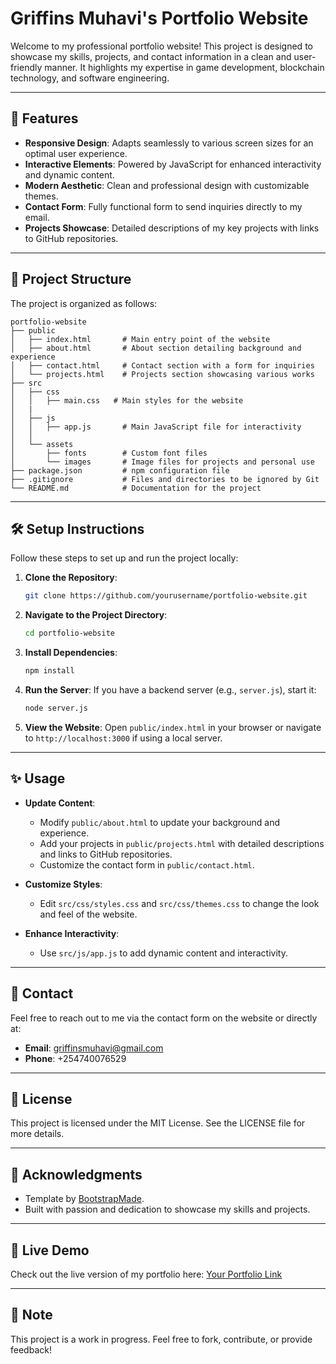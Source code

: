 # Griffins Muhavi's Portfolio Website

Welcome to my professional portfolio website! This project is designed to showcase my skills, projects, and contact information in a clean and user-friendly manner. It highlights my expertise in game development, blockchain technology, and software engineering.

---

## 🚀 Features

- **Responsive Design**: Adapts seamlessly to various screen sizes for an optimal user experience.
- **Interactive Elements**: Powered by JavaScript for enhanced interactivity and dynamic content.
- **Modern Aesthetic**: Clean and professional design with customizable themes.
- **Contact Form**: Fully functional form to send inquiries directly to my email.
- **Projects Showcase**: Detailed descriptions of my key projects with links to GitHub repositories.

---

## 📂 Project Structure

The project is organized as follows:

```
portfolio-website
├── public
│   ├── index.html       # Main entry point of the website
│   ├── about.html       # About section detailing background and experience
│   ├── contact.html     # Contact section with a form for inquiries
│   └── projects.html    # Projects section showcasing various works
├── src
│   ├── css
│   │   ├── main.css   # Main styles for the website
│   |
│   ├── js
│   │   ├── app.js       # Main JavaScript file for interactivity
│   │   
│   └── assets
│       ├── fonts        # Custom font files
│       └── images       # Image files for projects and personal use
├── package.json         # npm configuration file
├── .gitignore           # Files and directories to be ignored by Git
└── README.md            # Documentation for the project
```

---

## 🛠️ Setup Instructions

Follow these steps to set up and run the project locally:

1. **Clone the Repository**:
   ```bash
   git clone https://github.com/yourusername/portfolio-website.git
   ```

2. **Navigate to the Project Directory**:
   ```bash
   cd portfolio-website
   ```

3. **Install Dependencies**:
   ```bash
   npm install
   ```

4. **Run the Server**:
   If you have a backend server (e.g., `server.js`), start it:
   ```bash
   node server.js
   ```

5. **View the Website**:
   Open `public/index.html` in your browser or navigate to `http://localhost:3000` if using a local server.

---

## ✨ Usage

- **Update Content**:
  - Modify `public/about.html` to update your background and experience.
  - Add your projects in `public/projects.html` with detailed descriptions and links to GitHub repositories.
  - Customize the contact form in `public/contact.html`.

- **Customize Styles**:
  - Edit `src/css/styles.css` and `src/css/themes.css` to change the look and feel of the website.

- **Enhance Interactivity**:
  - Use `src/js/app.js` to add dynamic content and interactivity.

---

## 📧 Contact

Feel free to reach out to me via the contact form on the website or directly at:
- **Email**: griffinsmuhavi@gmail.com
- **Phone**: +254740076529

---

## 📝 License

This project is licensed under the MIT License. See the LICENSE file for more details.

---

## 🌟 Acknowledgments

- Template by [BootstrapMade](https://bootstrapmade.com/iportfolio-bootstrap-portfolio-websites-template/).
- Built with passion and dedication to showcase my skills and projects.

---

## 🔗 Live Demo

Check out the live version of my portfolio here: [Your Portfolio Link](https://your-portfolio-link.com)

---

## 📌 Note

This project is a work in progress. Feel free to fork, contribute, or provide feedback!
